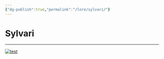 ```yaml
---
{"dg-publish":true,"permalink":"/lore/sylvari/"}
---
```


# Sylvari
---

[![test](/img/user/lore/attachment/Arkanis-Sylvari.png)](../../../img/user/attachment/Arkanis-Sylvari.png)

